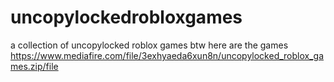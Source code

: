 # uncopylockedrobloxgames
a collection of uncopylocked roblox games
btw here are the games 
https://www.mediafire.com/file/3exhyaeda6xun8n/uncopylocked_roblox_games.zip/file
